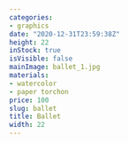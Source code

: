 ```yaml
---
categories:
- graphics
date: "2020-12-31T23:59:38Z"
height: 22
inStock: true
isVisible: false
mainImage: ballet_1.jpg
materials:
- watercolor
- paper torchon
price: 100
slug: ballet
title: Ballet
width: 22
---
```


